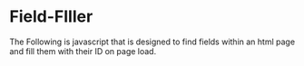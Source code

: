 Field-FIller
============

The Following is javascript that is designed to find fields within an html page and fill them with their ID on page load.


